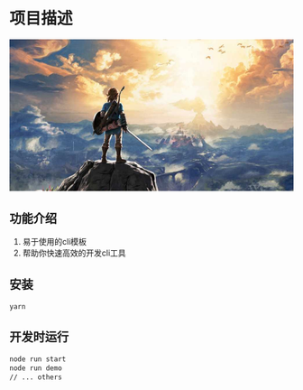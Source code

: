 # 项目描述

![my love](./logo.png) 

## 功能介绍
1. 易于使用的cli模板
2. 帮助你快速高效的开发cli工具   

## 安装
```
yarn
```

## 开发时运行   
```
node run start   
node run demo 
// ... others 
```
 
